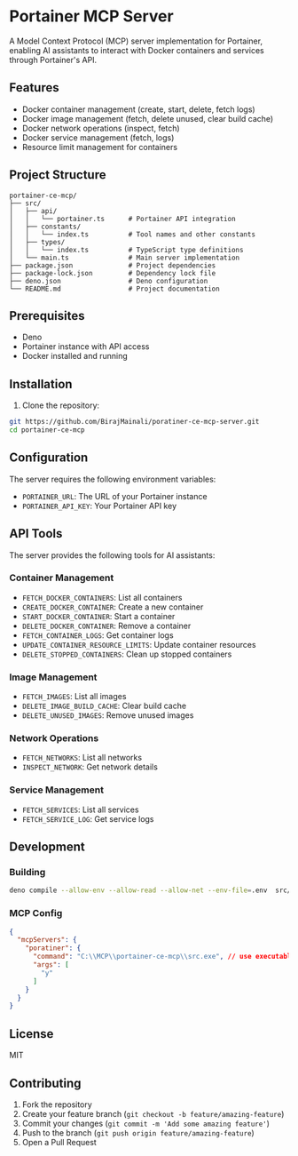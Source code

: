 # Portainer MCP Server

A Model Context Protocol (MCP) server implementation for Portainer, enabling AI assistants to interact with Docker containers and services through Portainer's API.

## Features

- Docker container management (create, start, delete, fetch logs)
- Docker image management (fetch, delete unused, clear build cache)
- Docker network operations (inspect, fetch)
- Docker service management (fetch, logs)
- Resource limit management for containers

## Project Structure

```
portainer-ce-mcp/
├── src/
│   ├── api/
│   │   └── portainer.ts      # Portainer API integration
│   ├── constants/
│   │   └── index.ts          # Tool names and other constants
│   ├── types/
│   │   └── index.ts          # TypeScript type definitions
│   └── main.ts               # Main server implementation
├── package.json              # Project dependencies
├── package-lock.json         # Dependency lock file
├── deno.json                 # Deno configuration
└── README.md                 # Project documentation
```

## Prerequisites

- Deno
- Portainer instance with API access
- Docker installed and running

## Installation

1. Clone the repository:
```bash
git https://github.com/BirajMainali/poratiner-ce-mcp-server.git
cd portainer-ce-mcp
```
## Configuration

The server requires the following environment variables:
- `PORTAINER_URL`: The URL of your Portainer instance
- `PORTAINER_API_KEY`: Your Portainer API key

## API Tools

The server provides the following tools for AI assistants:

### Container Management
- `FETCH_DOCKER_CONTAINERS`: List all containers
- `CREATE_DOCKER_CONTAINER`: Create a new container
- `START_DOCKER_CONTAINER`: Start a container
- `DELETE_DOCKER_CONTAINER`: Remove a container
- `FETCH_CONTAINER_LOGS`: Get container logs
- `UPDATE_CONTAINER_RESOURCE_LIMITS`: Update container resources
- `DELETE_STOPPED_CONTAINERS`: Clean up stopped containers

### Image Management
- `FETCH_IMAGES`: List all images
- `DELETE_IMAGE_BUILD_CACHE`: Clear build cache
- `DELETE_UNUSED_IMAGES`: Remove unused images

### Network Operations
- `FETCH_NETWORKS`: List all networks
- `INSPECT_NETWORK`: Get network details

### Service Management
- `FETCH_SERVICES`: List all services
- `FETCH_SERVICE_LOG`: Get service logs

## Development


### Building
```bash
deno compile --allow-env --allow-read --allow-net --env-file=.env  src/main.ts
```

### MCP Config
```json
{
  "mcpServers": {
    "poratiner": {
      "command": "C:\\MCP\\portainer-ce-mcp\\src.exe", // use executable path
      "args": [
        "y"
      ]
    }
  }
}
```

## License

MIT

## Contributing

1. Fork the repository
2. Create your feature branch (`git checkout -b feature/amazing-feature`)
3. Commit your changes (`git commit -m 'Add some amazing feature'`)
4. Push to the branch (`git push origin feature/amazing-feature`)
5. Open a Pull Request 